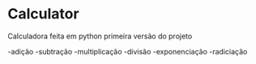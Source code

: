 # Calculator
 Calculadora feita em python
primeira versão do projeto

-adição
-subtração
-multiplicação
-divisão
-exponenciação
-radiciação

